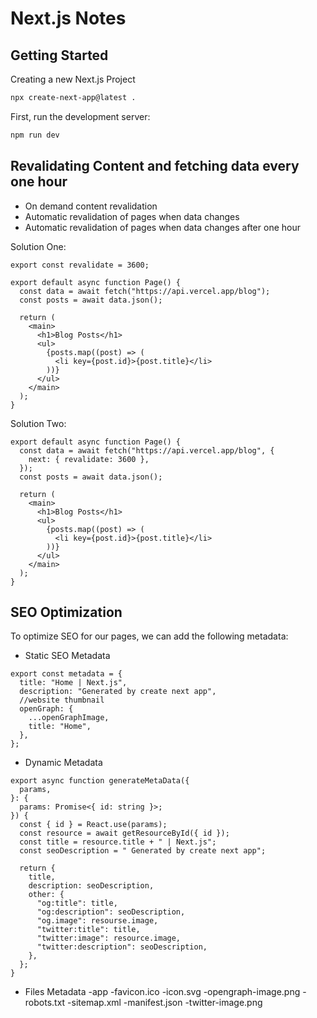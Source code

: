 # Next.js Notes

## Getting Started

Creating a new Next.js Project

```bash
npx create-next-app@latest .
```

First, run the development server:

```bash
npm run dev
```

## Revalidating Content and fetching data every one hour

- On demand content revalidation
- Automatic revalidation of pages when data changes
- Automatic revalidation of pages when data changes after one hour

Solution One:

```tsx
export const revalidate = 3600;

export default async function Page() {
  const data = await fetch("https://api.vercel.app/blog");
  const posts = await data.json();

  return (
    <main>
      <h1>Blog Posts</h1>
      <ul>
        {posts.map((post) => (
          <li key={post.id}>{post.title}</li>
        ))}
      </ul>
    </main>
  );
}
```

Solution Two:

```tsx
export default async function Page() {
  const data = await fetch("https://api.vercel.app/blog", {
    next: { revalidate: 3600 },
  });
  const posts = await data.json();

  return (
    <main>
      <h1>Blog Posts</h1>
      <ul>
        {posts.map((post) => (
          <li key={post.id}>{post.title}</li>
        ))}
      </ul>
    </main>
  );
}
```

## SEO Optimization

To optimize SEO for our pages, we can add the following metadata:

- Static SEO Metadata

```tsx
export const metadata = {
  title: "Home | Next.js",
  description: "Generated by create next app",
  //website thumbnail
  openGraph: {
    ...openGraphImage,
    title: "Home",
  },
};
```

- Dynamic Metadata

```tsx
export async function generateMetaData({
  params,
}: {
  params: Promise<{ id: string }>;
}) {
  const { id } = React.use(params);
  const resource = await getResourceById({ id });
  const title = resource.title + " | Next.js";
  const seoDescription = " Generated by create next app";

  return {
    title,
    description: seoDescription,
    other: {
      "og:title": title,
      "og:description": seoDescription,
      "og.image": resourse.image,
      "twitter:title": title,
      "twitter:image": resource.image,
      "twitter:description": seoDescription,
    },
  };
}
```

- Files Metadata
  -app
  -favicon.ico
  -icon.svg
  -opengraph-image.png
  -robots.txt
  -sitemap.xml
  -manifest.json
  -twitter-image.png
